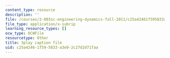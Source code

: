 ```yaml
---
content_type: resource
description: ''
file: /courses/2-003sc-engineering-dynamics-fall-2011/c25a42461f595833a3e92c27d2d71faa_iMz0LiqjFmE.vtt
file_type: application/x-subrip
learning_resource_types: []
ocw_type: OCWFile
resourcetype: Other
title: 3play caption file
uid: c25a4246-1f59-5833-a3e9-2c27d2d71faa
---
```

